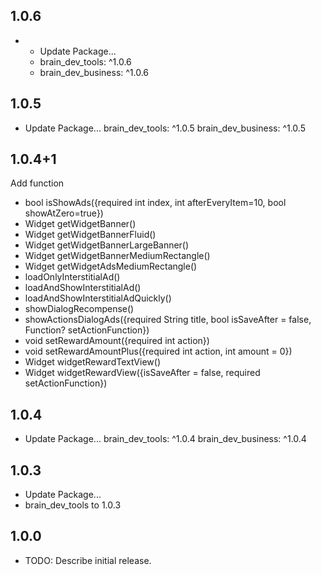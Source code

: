 ## 1.0.6
* - Update Package...
  - brain_dev_tools: ^1.0.6
  - brain_dev_business: ^1.0.6

## 1.0.5
* Update Package...
  brain_dev_tools: ^1.0.5
  brain_dev_business: ^1.0.5

## 1.0.4+1
Add function
- bool isShowAds({required int index, int afterEveryItem=10, bool showAtZero=true})
- Widget getWidgetBanner()
- Widget getWidgetBannerFluid()
- Widget getWidgetBannerLargeBanner()
- Widget getWidgetBannerMediumRectangle()
- Widget getWidgetAdsMediumRectangle()
- loadOnlyInterstitialAd()
- loadAndShowInterstitialAd()
- loadAndShowInterstitialAdQuickly()
- showDialogRecompense()
- showActionsDialogAds({required String title, bool isSaveAfter = false, Function? setActionFunction})
- void setRewardAmount({required int action})
- void setRewardAmountPlus({required int action, int amount = 0})
- Widget widgetRewardTextView()
- Widget widgetRewardView({isSaveAfter = false, required setActionFunction})

## 1.0.4
* Update Package...
  brain_dev_tools: ^1.0.4
  brain_dev_business: ^1.0.4

## 1.0.3
* Update Package...
* brain_dev_tools to 1.0.3

## 1.0.0
* TODO: Describe initial release.
